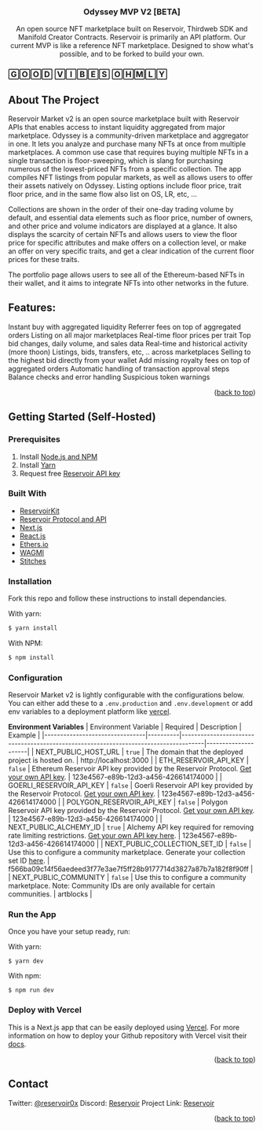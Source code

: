 <h3 align="center">Odyssey MVP V2 [BETA]</h3>
  <p align="center">
An open source NFT marketplace built on Reservoir, Thirdweb SDK and Manifold Creator Contracts. Reservoir is primarily an API platform. Our current MVP is like a reference NFT marketplace. Designed to show what's possible, and to be forked to build your own.

<h3>🄶🄾🄾🄳 🅅🄸🄱🄴🅂 🄾🄷🄼🄻🅈</h3>

<!-- ABOUT THE PROJECT -->

## About The Project

Reservoir Market v2 is an open source marketplace built with Reservoir APIs that enables access to instant liquidity aggregated from major marketplace. Odyssey is a community-driven marketplace and aggregator in one. It lets you analyze and purchase many NFTs at once from multiple marketplaces. A common use case that requires buying multiple NFTs in a single transaction is floor-sweeping, which is slang for purchasing numerous of the lowest-priced NFTs from a specific collection. The app compiles NFT listings from popular markets, as well as allows users to offer their assets natively on Odyssey. Listing options include floor price, trait floor price, and in the same flow also list on OS, LR, etc, ...

Collections are shown in the order of their one-day trading volume by default, and essential data elements such as floor price, number of owners, and other price and volume indicators are displayed at a glance. It also displays the scarcity of certain NFTs and allows users to view the floor price for specific attributes and make offers on a collection level, or make an offer on very specific traits, and get a clear indication of the current floor prices for these traits. 

The portfolio page allows users to see all of the Ethereum-based NFTs in their wallet, and it aims to integrate NFTs into other networks in the future.

## Features:

Instant buy with aggregated liquidity
Referrer fees on top of aggregated orders
Listing on all major marketplaces
Real-time floor prices per trait
Top bid changes, daily volume, and sales data
Real-time and historical activity (more thoon)
Listings, bids, transfers, etc, .. across marketplaces
Selling to the highest bid directly from your wallet
Add missing royalty fees on top of aggregated orders
Automatic handling of transaction approval steps
Balance checks and error handling
Suspicious token warnings

<p align="right">(<a href="#top">back to top</a>)</p>

<!-- GETTING STARTED -->

## Getting Started (Self-Hosted)

### Prerequisites

1. Install [Node.js and NPM](https://docs.npmjs.com/downloading-and-installing-node-js-and-npm)
2. Install [Yarn](https://classic.yarnpkg.com/en/docs/install)
3. Request free [Reservoir API key](https://reservoir.tools/request-api-key)

### Built With

- [ReservoirKit](https://docs.reservoir.tools/docs/reservoir-kit)
- [Reservoir Protocol and API](https://reservoirprotocol.github.io/)
- [Next.js](https://nextjs.org/)
- [React.js](https://reactjs.org/)
- [Ethers.io](https://ethers.io/)
- [WAGMI](https://wagmi.sh/)
- [Stitches](https://stitches.dev/docs/variants)

### Installation

Fork this repo and follow these instructions to install dependancies.

With yarn:

```bash
$ yarn install
```

With NPM:

```bash
$ npm install
```

### Configuration

Reservoir Market v2 is lightly configurable with the configurations below. You can either add these to a `.env.production` and `.env.development` or add env variables to a deployment platform like [vercel](https://vercel.com/).

**Environment Variables**
| Environment Variable | Required | Description | Example |
|--------------------------------|----------|-------------------------------------------------------------------------------------|---------------------|
| NEXT_PUBLIC_HOST_URL | `true` | The domain that the deployed project is hosted on. | http://localhost:3000 |
| ETH_RESERVOIR_API_KEY | `false` | Ethereum Reservoir API key provided by the Reservoir Protocol. [Get your own API key](https://reservoir.tools/request-api-key). | 123e4567-e89b-12d3-a456-426614174000 |
| GOERLI_RESERVOIR_API_KEY | `false` | Goerli Reservoir API key provided by the Reservoir Protocol. [Get your own API key](https://reservoir.tools/request-api-key). | 123e4567-e89b-12d3-a456-426614174000 |
| POLYGON_RESERVOIR_API_KEY | `false` | Polygon Reservoir API key provided by the Reservoir Protocol. [Get your own API key](https://reservoir.tools/request-api-key). | 123e4567-e89b-12d3-a456-426614174000 |
| NEXT_PUBLIC_ALCHEMY_ID | `true` | Alchemy API key required for removing rate limiting restrictions. [Get your own API key here](https://docs.alchemy.com/alchemy/introduction/getting-started#1.create-an-alchemy-key). | 123e4567-e89b-12d3-a456-426614174000 |
| NEXT_PUBLIC_COLLECTION_SET_ID | `false` | Use this to configure a community marketplace. Generate your collection set ID [here](https://docs.reservoir.tools/reference/postcollectionssetsv1). | f566ba09c14f56aedeed3f77e3ae7f5ff28b9177714d3827a87b7a182f8f90ff |
| NEXT_PUBLIC_COMMUNITY | `false` | Use this to configure a community marketplace. Note: Community IDs are only available for certain communities. | artblocks |

### Run the App

Once you have your setup ready, run:

With yarn:

    $ yarn dev

With npm:

    $ npm run dev

### Deploy with Vercel

This is a Next.js app that can be easily deployed using [Vercel](https://vercel.com/). For more information on how to deploy your Github repository with Vercel visit their [docs](https://vercel.com/docs/concepts/projects/overview).

<p align="right">(<a href="#top">back to top</a>)</p>

<!-- CONTACT -->

## Contact

Twitter: [@reservoir0x](https://twitter.com/reservoir0x)
Discord: [Reservoir](https://discord.gg/j5K9fESNwh)
Project Link: [Reservoir](https://reservoirprotocol.github.io/)

<p align="right">(<a href="#top">back to top</a>)</p>
